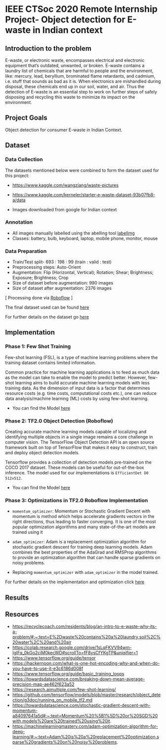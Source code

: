 # IEEE CTSoc 2020 Remote Internship Project- Object detection for E-waste in Indian context

## Introduction to the problem
E-waste, or electronic waste, encompasses electrical and electronic equipment that’s outdated, unwanted, or broken. E-waste contains a laundry list of chemicals that are harmful to people and the environment, like: mercury, lead, beryllium, brominated flame retardants, and cadmium, i.e. stuff that sounds as bad as it is. When electronics are mishandled during disposal, these chemicals end up in our soil, water, and air. Thus the detection of E-waste is an essential step to work on further steps of safely disposing and recycling this waste to minimize its impact on the environment.

## Project Goals
Object detection for consumer E-waste in Indian Context.

## Dataset

### Data Collection
The datasets mentioned below were combined to form the dataset used for this project:
- https://www.kaggle.com/wangziang/waste-pictures 

- https://www.kaggle.com/kerneler/starter-e-waste-dataset-93b07fb8-a/data 

- Images downloaded from google for Indian context

### Annotation
- All images manually labelled using the abelling tool [labelImg](https://github.com/tzutalin/labelImg)
- Classes: battery, bulb, keyboard, laptop, mobile phone, monitor, mouse 

### Data Preparation
- Train/Test split- 693 : 198 : 99 (train : valid : test)
- Preprocessing steps: Auto-Orient
- Augmentation: Flip (Horizontal, Vertical); Rotation; Shear; Brightness; Exposure; Brightness; Crop
- Size of dataset before augmentation: 990 images
- Size of dataset after augmentation: 2376 images

[ Processing done via [Roboflow](https://roboflow.com/) ]

The final dataset used can be found [here](https://drive.google.com/drive/folders/1Zk47mWlZQYjBsesMEGJjCQNrwDGpB-Tl?usp=sharing)

For further details on the dataset go [here](dataset)

## Implementation

### Phase 1: Few Shot Training

Few-shot learning (FSL), is a type of machine learning problems where the training dataset contains limited information.

Common practice for machine learning applications is to feed as much data as the model can take to enable the model to predict better. However, few-shot learning aims to build accurate machine learning models with less training data. As the dimension of input data is a factor that determines resource costs (e.g. time costs, computational costs etc.), one can reduce data analysis/machine learning (ML) costs by using few-shot learning.

- You can find the Model [here](https://github.com/tensorflow/models/blob/master/research/object_detection/colab_tutorials/eager_few_shot_od_training_tf2_colab.ipynb)


### Phase 2: TF2.0 Object Detection (Roboflow)

Creating accurate machine learning models capable of localizing and identifying multiple objects in a single image remains a core challenge in computer vision. The TensorFlow Object Detection API is an open source framework built on top of TensorFlow that makes it easy to construct, train and deploy object detection models.

Tensorflow provides a collection of detection models pre-trained on the COCO 2017 dataset. These models can be useful for out-of-the-box inference. The model used for our implementations is `EfficientDet D0 512x512`.
- You can find the Model [here](https://colab.research.google.com/drive/1sLqFKVV94wm-lglFq_0kGo2ciM0kecWD#scrollTo=fF8ysCfYKgTP&uniqifier=1)


### Phase 3: Optimizations in TF2.0 Roboflow Implementation

- `momentum_optimizer`: Momentum or Stochastic Gradient Decent with momentum is method which helps accelerate gradients vectors in the right directions, thus leading to faster converging. It is one of the most popular optimization algorithms and many state-of-the-art models are trained using it

- `adam_optimizer`: Adam is a replacement optimization algorithm for stochastic gradient descent for training deep learning models. Adam combines the best properties of the AdaGrad and RMSProp algorithms to provide an optimization algorithm that can handle sparse gradients on noisy problems.

- Replacing `momentum_optimizer` with `adam_optimizer` in the model trained.

For further details on the implementation and optimization click [here](implementation)

## Results



## Resources
- https://recyclecoach.com/residents/blog/an-intro-to-e-waste-why-its-a-problem/#:~:text=E%2Dwaste%20contains%20a%20laundry,soil%2C%20water%2C%20and%20air
- https://colab.research.google.com/drive/1sLqFKVV94wm-lglFq_0kGo2ciM0kecWD#scrollTo=fF8ysCfYKgTP&uniqifier=1 
- https://www.tensorflow.org/guide/tensor
- https://hackernoon.com/what-is-one-hot-encoding-why-and-when-do-you-have-to-use-it-e3c6186d008f
- https://www.tensorflow.org/guide/basic_training_loops
- https://towardsdatascience.com/breaking-down-mean-average-precision-map-ae462f623a52
- https://research.aimultiple.com/few-shot-learning/
- https://github.com/tensorflow/models/blob/master/research/object_detection/g3doc/running_on_mobile_tf2.md
- https://towardsdatascience.com/stochastic-gradient-descent-with-momentum-a84097641a5d#:~:text=Momentum%20%5B1%5D%20or%20SGD%20with,models%20are%20trained%20using%20it.
- https://machinelearningmastery.com/adam-optimization-algorithm-for-deep-learning/#:~:text=Adam%20is%20a%20replacement%20optimization,sparse%20gradients%20on%20noisy%20problems.
